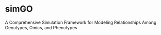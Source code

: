 # simGO
A Comprehensive Simulation Framework for Modeling Relationships Among Genotypes, Omics, and Phenotypes
